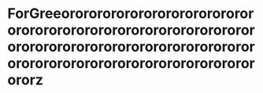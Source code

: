 # ForGreeororororororororororororororororororororororororororororororororororororororororororororororororororororororororororororororororororororororz